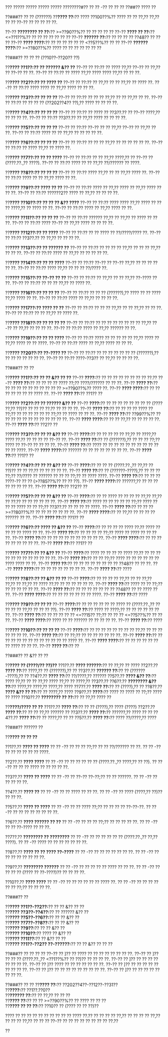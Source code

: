 ??? ????? ????? ????? ????? ????????#?? ?? ?? -?? ?? ?? ??
??##?? ???? ??

??###?? ?? ?? (??????)
??**???? ??:**?? ???? ??100??%?? ???? ?? ?? ??,?? ??,?? ?? ?? ??-?? ?? ?? ?? ?? ??.

??-?? **???????? ?? ??:**?? >=??90??%?? ?? ?? ?? ?? ??
??-?? **???? ?? ??:**?? <=??1??%?? ?? ?? ?? ?? ?? ?? ??
??-?? **?????? ??:**?? ?? ?? ?? ?? ??48?? ?? ?? ??
??-?? **???? ????:**?? ?? ?? ?? ?? ?? ?? <??5??%?? ?? ??
??-?? **?????? ????:**?? >=??80??%?? ???? ?? ?? ?? ?? ?? ?? ??

??###?? ?? ?? ?? (??10??-??20?? ??)

??**???? ??1??:?? ?? ?????? &?? ??**
??-?? ?? ??:?? ?? ???? ??,?? ??-?? ?? ??,?? ?? ??-?? ?? ??.
??-?? ?? ??:?? ?? ???? ??,?? ???? ???? ??,?? ?? ?? ??.

??**???? ??2??:?? ?? ???? ??**
??-?? ?? ??:?? ?? ??,?? ?? ?? ??,?? ?? ???? ??.
??-?? ?? ??:?? ???? ???? ?? ??,?? ???? ?? ?? ??.

??**???? ??3??:?? ?? ?? ??**
??-?? ?? ??:?? ?? ?? ?? ??,?? ?? ?? ??,?? ?? ??.
??-?? ?? ??:?? ?? ?? ?? ?? (??202??4?? ??),?? ???? ?? ?? ?? ??.

??**???? ??4??:?? ?? ?? ??**
??-?? ?? ??:?? ?? ???? ?? ??3??.?? ?? ??-?? ????,?? ?? ?? ?? ??.
??-?? ?? ??:?? ??3??.?? ?? ??,?? ???? ?? ?? ?? ??.

??**???? ??5??:?? ?? ?? ??**
??-?? ?? ??:?? ??-?? ?? ?? ??,?? ??-?? ?? ??,?? ?? ??.
??-?? ?? ??:?? ???? ?? ?? ??,?? ?? ?? ?? ?? ??.

??**???? ??6??:?? ?? ?? ??**
??-?? ?? ??:?? ?? ?? ?? ??,?? ?? ?? ?? ?? ?? ??.
??-?? ?? ??:?? ?? ???? ??,?? ?? ???? ??.

??**???? ??7??:?? ?? ?? ????**
??-?? ?? ??:?? ?? ?? ??,?? ????,?? ?? ??-?? ?? (????.??.,?? ????).
??-?? ?? ??:?? ???? ?? ?? ??,?? ??/?????? ?? ????.

??**???? ??8??:?? ?? ?? ??**
??-?? ?? ??:?? ???? ??,?? ?? ?? ??,?? ???? ??.
??-?? ?? ??:?? ???? ?? ?? ??,?? ???? ?? ??.

??**???? ??9??:?? ???? ?? ??**
??-?? ?? ??:?? ???? ?? ??,?? ???? ?? ??,?? ???? ?? ?? ??.
??-?? ?? ??:?? ??????2?? ???? ?? ??,?? ?? ?? ?? ??.

??**???? ??10??:?? ?? ?? ?? &?? ????**
??-?? ?? ??:?? ???? ???? ??,?? ???? ?? ?? ?? ????,?? ?? ???? ?? ??.
??-?? ?? ??:?? ???? ?? ??,?? ???? ?? ??.

??**???? ??11??:?? ?? ?? ??**
??-?? ?? ??:?? ?????? ??,?? ?? ??,?? ?? ???? ?? ?? ??.
??-?? ?? ??:?? ???? ??-?? ?? ??,?? ???? ?? ?? ?? ??.

??**???? ??12??:?? ?? ????**
??-?? ?? ??:?? ?? ?? ???? ?? ??/????/???? ??.
??-?? ?? ??:?? ??3??.?? ?? ??,?? ?? ?? ?? ??.

??**???? ??13??:?? ?? ?????? ??**
??-?? ?? ??:?? ?? ?? ?? ?? ??,?? ?? ?? ?? ??,?? ?? ?? ??.
??-?? ?? ??:?? ???? ?? ??,?? ?? ?? ?? ?? ??.

??**???? ??14??:?? ?? ?? ????**
??-?? ?? ??:?? ??-?? ?? ??-?? ??,?? ?? ?? ?? ?? ?? ??.
??-?? ?? ??:?? ???? ??,?? ?? ?? ?? ??/???? ??.

??**???? ??15??:?? ??-?? ?? ??**
??-?? ?? ??:?? ?? ??,?? ?? ?? ??,?? ??-???? ?? ??.
??-?? ?? ??:?? ?? ?? ?? ??,?? ?? ???? ??.

??**???? ??16??:?? ?? ?? ??**
??-?? ?? ??:?? ?? ?? ?? (??????),?? ???? ?? ?? ???? ??,?? ???? ?? ??.
??-?? ?? ??:?? ???? ?? ??,?? ?? ?? ?? ??.

??**???? ??17??:?? ???? ?? ??**
??-?? ?? ??:?? ?? ?? ?? ??,?? ?? ?? ??,?? ?? ?? ??.
??-?? ?? ??:?? ?? ?? ??,?? ?? ???? ??.

??**???? ??18??:?? ?? ?? ?? ??**
??-?? ?? ??:?? ?? ?? ?? ?? ?? ?? ?? ?? ??,?? ??-?? ?? ??,?? ?? ?? ?? ??.
??-?? ?? ??:?? ???? ?? ??,?? ?????? ?? ??.

??**???? ??19??:?? ?? ?? ????**
??-?? ?? ??:?? ???? ?? ?? ?? ?? ?? ??,?? ???? ?? ??,?? ???? ?? ?? ????.
??-?? ?? ??:?? ???? ?? ??,?? ???? ?? ?? ??.

??**???? ??20??:?? ??-???? ??**
??-?? ?? ??:?? ?? ?? ?? ?? ?? ?? ?? (??????),?? ?? ?? ?? ?? ?? ?? ??.
??-?? ?? ??:?? ????-??3?? ?? ??,?? ?? ?? ?? ??.

??###?? ?? ??

??**???? ??1??:?? ?? ?? &?? ?? ??**
??-?? **????:**?? ?? ?? ?? ?? ?? ?? ?? ?? ??.?? 
??-?? **???? ??:**?? ?? ?? ?? ?? ???? ??;?? ????/?????? ?? ?? ??.
??-?? **???? ??:**?? ?? ?? ?? ?? ?? ?? ?? ?? ?? ?? >=??90??%?? ???? ??.
??-?? **???? ????:**?? ?? ?? ?? ?? ?? ?? ?? ???? ??.
??-?? **???? ??:**?? ??1?? ??

??**???? ??2??:?? ?? ?????? &?? ??**
??-?? **????:**?? ?? ?? ?? ?? ?? ?? ?? ?? (???? ??,?? ??)?? ?? ?? ?? ??.?? ?? ?? ?? ??.
??-?? **???? ??:**?? ?? ?? ?? ?? ???? ?? ??;?? ?? ?? ?? ?? ?? ?? ??;?? ?? ???? ?? ?? ??.
??-?? **???? ??:**?? ??99??%?? ?? ?? ?? ?? ?? ?? ?? ?? ?? ?? ?? ??.
??-?? **???? ????:**?? ?? ?? ??,?? ?? ?? ?? ?? ??.
??-?? **???? ??:**?? ??2?? ??

??**???? ??3??:?? ?? ?? &?? ??**
??-?? **????:**?? ?? ?? ?? ?? ?? ??,?? ?? ????,?? ???? ??.?? ?? ?? ?? ?? ??-?? ??.
??-?? **???? ??:**?? ?? (??????),?? ?? ?? ?? ??;?? ???? ?? ??-?? ?? ?? ?? ??.
??-?? **???? ??:**?? ???? ?? ?? ?? ?? ?? ?? ?? ?? ?? ?? ?? ?? ????.
??-?? **???? ????:**?? ?????? ?? ?? ?? ?? ?? ?? ?? ??.
??-?? **???? ??:**?? ??1?? ??

??**???? ??4??:?? ?? ?? &?? ??**
??-?? **????:**?? ?? ?? ?? (????.??.,?? ??,?? ?? ??)?? ?? ?? ??.?? ?? ?? ?? ?? ??.
??-?? **???? ??:**?? ?? (??????-????),?? ?? ?? ?? ??;?? ??/???? ?? ?????? ?? ?? ?? ??;?? ?? ???? ????.
??-?? **???? ??:**?? ?? ?? ?? ????-?? ?? ?? (>??85??%?? ?? ?? ??).
??-?? **???? ????:**?? ??????,?? ?? ?? ?? ?? ?? ?? ?? ??.
??-?? **???? ??:**?? ??2?? ??

??**???? ??5??:?? ?? ?? &?? ??**
??-?? **????:**?? ?? ?? ???? ?? ?? ?? ?? ??,?? ??,?? ?? ??.?? ?? ?? ?? ?? ?? ??.
??-?? **???? ??:**?? ???? ?? ?? ?? ?? ?? ??;?? ???? ?? ?? ?? ???? ?? ?? ??;?? ??3??.?? ?? ?? ?? ?? ????.
??-?? **???? ??:**?? ?? ?? ?? >=??80??%?? ?? ?? ?? ?? ?? ?? ??.
??-?? **???? ????:**?? ?? ??,?? ?? ?? ?? ?? ?????? ?? ??.
??-?? **???? ??:**?? ??1?? ??

??**???? ??6??:?? ???? ?? &?? ??**
??-?? **????:**?? ?? ?? ?? ?? ???? ??.?? ???? ?? ?? ?? ?? ???? ?? ??.
??-?? **???? ??:**?? ?? ?? ?? ?? ??;?? ???? ?? ???? ?? ?? ?? ??.
??-?? **???? ??:**?? ?? ?? ?? ?? ?? ?? ?? ?? ?? ??.
??-?? **???? ????:**?? ?? ?? ?? ?? ?? ?? ?? ?? ??.
??-?? **???? ??:**?? ??1?? ??

??**???? ??7??:?? ?? &?? ??**
??-?? **????:**?? ???? ?? ?? ?? ?? ???? ??.?? ?? ?? ?? ?? ?? ?? ?? ?? ?? ?? ?? ??.
??-?? **???? ??:**?? ?? ?? ??;?? ???? ?? ?? ?? ?? ?? ?? ???? ???? ?? ??.
??-?? **???? ??:**?? ?? ?? ?? ?? ?? ?? ?? ?? ??48?? ?? ?? ??.
??-?? **???? ????:**?? ?? ?? ?? ?? ?? ?? ?? ??.
??-?? **???? ??:**?? ????

??**???? ??8??:?? ?? &?? ?? ??**
??-?? **????:**?? ?? ?? ?? ?? ??,?? ?? ?? ??,?? ??,?? ?? ??,?? ?? ???? ??.?? ?? ?? ?? ?? ?? ??.
??-?? **???? ??:**?? ???? ?? ?? ??;?? ?? ?? ?? ?? ?? ??.
??-?? **???? ??:**?? ?? ?? ?? ?? ?? ?? ?? ??48?? ?? ?? ???? ?? ??.
??-?? **???? ????:**?? ?? ?? ?? ?? ?? ?? ?? ????.
??-?? **???? ??:**?? ????

??**???? ??9??:?? ?? ??**
??-?? **????:**?? ?? ?? ?? ?? ?? ?? ???? ?? (????.??.,?? ?? ?? ?? ?? ??,?? ?? ?? ?? ??).
??-?? **???? ??:**?? ???? ?? ????;?? ?? ?? ?? ?? ?? ?? ??.
??-?? **???? ??:**?? ?? ?? ?? ?? ?? <=??15?? ??;?? ?? ?? ?? <=??5??%?? ?? ?? ??.
??-?? **???? ????:**?? ???? ?? ?? ?????? ?? ?? ?? ?? ??.
??-?? **???? ??:**?? ????

??**???? ??10??:?? ?? ?? ??**
??-?? **????:**?? ?? ?? ?? ?? ?? ?? ?? ?? ??.?? ?? ?? ?? ?? ?? ?? ??.
??-?? **???? ??:**?? ?? ??;?? ?? ?? ?? ?? ?? ?? ??.
??-?? **???? ??:**?? ?? ?? ?? ?? ?? ?? ?? ?? ?? ?? ?? ?? ???? ??.
??-?? **???? ????:**?? ?? ?? ?? ?? ?? ?? ?? ???? ?? ?? ??.
??-?? **???? ??:**?? ??

??###?? ?? &?? ?? ??

??**???? ?? (????/?? ??)??**
??1??.?? **???? ??????:**?? ?? ??,?? ?? ????
??2??.?? **???? ??:**?? ????,?? ?? (??????),?? ??
??3??.?? **?????? ??:**?? ?? (??????-????),?? ??
??4??.?? **???? ??:**?? ??/????,?? ??????
??5??.?? **???? &?? ??:**?? ???? ??,?? ?? ?? ??,?? ???? ??,?? ?? ????,?? ??3??.??
??6??.?? **???????? &?? ??:**?? ????,?? ????,?? ????,?? ????
??7??.?? **???? ??:**?? ?? (????),?? ??
??8??.?? **???? &?? ?? ??:**?? ?? ????,?? ????
??9??.?? **????:**?? ???? ?? ???? ?? ??;?? ???? ?? ????
??10??.?? **???????? ?? ??:**?? ?? ??,?? ???? ??

??**????/???? ?? ??**
??1??.?? **???? ??:**?? ?? ?? (????),?? ???? (????)
??2??.?? **???? ??**:?? ?? ?? ??,?? ?????? ??
??3??.?? **???? ??:**?? ??????,?? ???? ?? ??
??4??.?? **???? ??:**?? ?? ????,?? ?? ??
??5??.?? **???? ??:**?? ???? ??/????,?? ????

??###?? ?????? ??

??**???? ?? ?? ??**

??1??.?? **???? ?? ????**
??  ?? -?? ?? ?? ?? ??;?? ?? ?? ??/?????? ?? ??.
??  ?? -?? ?? ?? ?? ?? ?? ?? ????.

??2??.?? **???? ????**
??  ?? -?? ?? ?? ?? ?? ?? ?? (????.??.,?? ????,?? ?? ??).
??  ?? -?? ?? ?? ?? ???? ?? ?? ?? ?? ??.

??3??.?? **???? ?? ????**
??  ?? -?? ?? ??-?? ??-??;?? ?? ?? ??????.
??  ?? -?? ?? ?? ?? ?? ??.

??4??.?? **???? ??**
??  ?? -?? ?? ?? ???? ?? ?? ??.
??  ?? -?? ?? ???? (????,?? ??)?? ?? ?? ??.

??5??.?? **???? ?? ????**
??  ?? -?? ?? ?? ???? ??;?? ?? ?? ?? ?? ??-??-??.
??  ?? -?? ?? ?? ?? ?? ?? ?? ?? ??.

??6??.?? **???? ?????? ?? ??**
??  ?? -?? ?? ?? ?? ??;?? ?? ?? ?? ?? ??.
??  ?? -?? ?? ?? ??-???? ?? ?? ??.

??7??.?? **???????? ?? ????????**
??  ?? -?? ?? ?? ?? ?? ?? ?? (????.??.,?? ??,?? ????).
??  ?? -?? ???? ?? ?? ?? ?? ?? ?? ??.

??8??.?? **???? ?? ?? ???? ??-????**
??  ?? -?? ?? ?? ?? ?? ?? ?? ??.
??  ?? -?? ?? ?? ?? ?? ?? ?? ?? ??.

??9??.?? **???????? ??????**
??  ?? -?? ?? ?? ?? ?? ?? ???? ?? ?? ??.
??  ?? -?? ?? ?? ?? ?? (???? ?? ??-????)?? ?? ?? ?? ??.

??10??.?? **???? ????**
??   ?? -?? ?? ?? ?? ?? ?? ?? ???? ??.
??   ?? -?? ?? ?? ?? ?? ?? ?? ??;?? ?? ?? ?? ??.

??###?? ??

??**???? ??1??-??2??:**?? ?? ?? &?? ?? ??  
??**???? ??3??-??4??:**?? ?? ?????? &?? ??  
??**???? ??5??-??6??:**?? ?? ?? &?? ??  
??**???? ??7??-??8??:**?? ?? ?? &?? ??  
??**???? ??9??:**?? ?? ?? &?? ??  
??**???? ??10??:**?? ???? ?? &?? ??  
??**???? ??11??:**?? ?? &?? ?? ??  
??**???? ??1??-??2?? ??-??????:**?? ?? ?? &?? ?? ?? ??

??###?? ?? ?? ?? ??
??-?? ?? ]?? ?? ???? ?? ?? ?? ?? ?? ?? ?? ??.
??-?? ?? ]?? ?? ?? ?? (????.??.,?? <??1??%?? ?? ??)?? ?? ?? ?? ??.
??-?? ?? ]?? ?? ?? ?? ?? ?? ?? ?? ??.
??-?? ?? ]?? ???? ?? ?? ?? ?? ?? ?? ??.
??-?? ?? ]?? ?? ?? ?? ?? ?? ?? ?? ?? ??.
??-?? ?? ]?? ?? ?? ?? ?? ?? ?? ?? ?? ??.
??-?? ?? ]?? ?? ?? ?? ?? ?? ?? ?? ??.

??###?? ?? ??
??**???? ??:**?? ??202??4??-??12??-??31??  
??**????:**?? ??1??.??0??  
??**?????? ??:**?? ?? ??,?? ?? ?? ??  
??**???? ??:**?? ?? ?? >=??90??%?? ?? ???? ?? ?? ??  
??**???? ?? ?? ??:**?? ??10?? ?? (???? ?? ?? ??)??  

???? ?? ?? ?? ?? ?? ?? ?? ?? ?? ?? ???? ??.?? ?? ?? ?? ?? ??,?? ?? ?? ?? ?? ??,?? ?? ?? ?? ??,?? ?? ?? ?? ??-?? ?? ?? ?? ?? ?? ?? ?? ?? ??.??

??